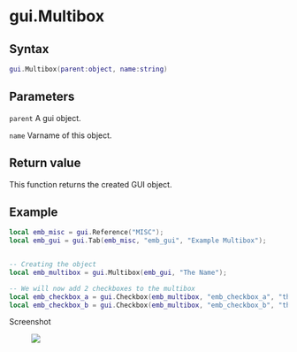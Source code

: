 # gui.Multibox

## Syntax
```lua
gui.Multibox(parent:object, name:string)
```

## Parameters
```parent``` A gui object.

```name``` Varname of this object.

## Return value
This function returns the created GUI object.

## Example
```lua
local emb_misc = gui.Reference("MISC");
local emb_gui = gui.Tab(emb_misc, "emb_gui", "Example Multibox");


-- Creating the object
local emb_multibox = gui.Multibox(emb_gui, "The Name");

-- We will now add 2 checkboxes to the multibox
local emb_checkbox_a = gui.Checkbox(emb_multibox, "emb_checkbox_a", "this checkbox a", true)
local emb_checkbox_b = gui.Checkbox(emb_multibox, "emb_checkbox_b", "this checkbox b", false)
```

Screenshot
<figure>
  <img src="/kb/lua/docs/library/gui/multibox_ss_transparent.png"/>
</figure>
